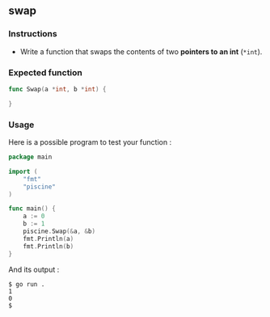 ## swap

### Instructions

- Write a function that swaps the contents of two **pointers to an int** (`*int`).

### Expected function

```go
func Swap(a *int, b *int) {

}
```

### Usage

Here is a possible program to test your function :

```go
package main

import (
	"fmt"
	"piscine"
)

func main() {
	a := 0
	b := 1
	piscine.Swap(&a, &b)
	fmt.Println(a)
	fmt.Println(b)
}
```

And its output :

```console
$ go run .
1
0
$
```

